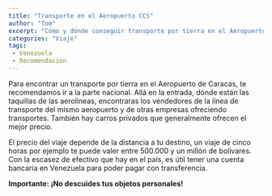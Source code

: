 ```yaml
---
title: "Transporte en el Aeropuerto CCS"
author: "Tom"
excerpt: "Cómo y dónde conseguir transporte por tierra en el Aeropuerto Internacional Simón Bolívar"
categories: "Viaje"
tags: 
 - Venezuela
 - Recomendación
---
```


Para encontrar un transporte por tierra en el Aeropuerto de Caracas, te recomendamos ir a la parte nacional. Allá en la entrada, dónde están las taquillas de las aerolíneas, encontraras los vendedores de la línea de transporte del mismo aeropuerto y de otras empresas ofreciendo transportes. También hay carros privados que generalmente ofrecen el mejor precio.

El precio del viaje depende de la distancia a tu destino, un viaje de cinco horas por ejemplo te puede valer entre 500.000 y un millón de bolívares. Con la escasez de efectivo que hay en el país, es útil tener una cuenta bancaria en Venezuela para poder pagar con transferencia. 

**Importante: ¡No descuides tus objetos personales!**